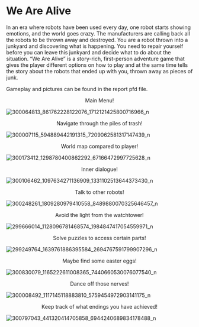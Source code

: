 # We Are Alive
In an era where robots have been used every day, one robot starts showing emotions, and the world goes crazy. The manufacturers are calling back all the robots to be thrown away and destroyed. You are a robot thrown into a junkyard and discovering what is happening. You need to repair yourself before you can leave this junkyard and decide what to do about the situation. “We Are Alive” is a story-rich, first-person adventure game that gives the player different options on how to play and at the same time tells the story about the robots that ended up with you, thrown away as pieces of junk. 

Gameplay and pictures can be found in the report pfd file.

<p align = "center"> 
  Main Menu! 
</p>

![300064813_861762228122076_1712121425800716966_n](https://user-images.githubusercontent.com/47697397/186491639-2398f2d7-0f4d-40c0-addb-52634057f182.png)

<p align = "center"> 
  Navigate through the piles of trash! 
</p>
                                                    
![300007115_594889442191315_7209062581317147439_n](https://user-images.githubusercontent.com/47697397/186491636-7ba01e4e-ecd8-4a85-a645-82ff5b26b2e9.png)

<p align = "center"> 
  World map compared to player!
</p>
                                                          
![300173412_1298780400862292_67166472997725628_n](https://user-images.githubusercontent.com/47697397/186491645-2416747d-d589-47ff-9db1-279408ffe77c.png)

<p align = "center"> 
  Inner dialogue!
</p>
                                                                
![300106462_1097634271136909_1331102513644373430_n](https://user-images.githubusercontent.com/47697397/186491640-db89a204-0996-43cb-84ae-e67df74104ee.png)

<p align = "center"> 
  Talk to other robots! 
</p>
                                                            
![300248261_1809280979410558_8489880070325646457_n](https://user-images.githubusercontent.com/47697397/186491648-4c1fb175-3374-4172-ad6c-87b7b4d4981f.png)

<p align = "center"> 
  Avoid the light from the watchtower!
</p>
                                                    
![299666014_1128096781468574_1984847417054559971_n](https://user-images.githubusercontent.com/47697397/186491635-ce9c45ae-b0a1-4082-8f50-78a7ae2eb57d.png)

<p align = "center"> 
  Solve puzzles to access certain parts!
</p>
                                                    
![299249764_1639761886395584_2694767591799907296_n](https://user-images.githubusercontent.com/47697397/186491628-640b771c-6efd-490f-a654-0708ae84957a.png)

<p align = "center"> 
  Maybe find some easter eggs!
</p>
                                                          
![300830079_1165222611008365_7440660530076077540_n](https://user-images.githubusercontent.com/47697397/186491654-0aa2865c-d477-4b09-8e04-5d3cef623cff.png)

<p align = "center"> 
  Dance off those nerves! 
</p>
                                                            
![300008492_1117145118883810_5759454972903141175_n](https://user-images.githubusercontent.com/47697397/186491638-08152d66-bcab-49dc-8d72-3c4cc60775aa.png)

<p align = "center"> 
  Keep track of what endings you have achieved! 
</p>
                                                    
![300797043_441320414705858_6944240689834178488_n](https://user-images.githubusercontent.com/47697397/186491653-24d985c3-f32c-4855-9845-f374d823d3e7.png)


